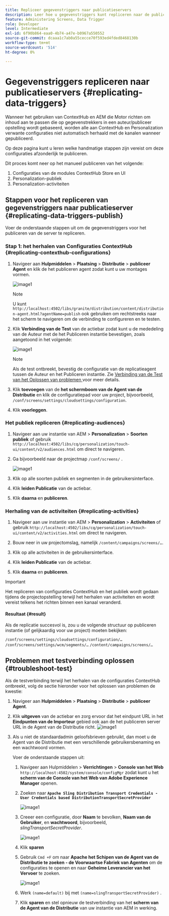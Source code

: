 ```yaml
---
title: Repliceer gegevenstriggers naar publicatieservers
description: Leer hoe u gegevenstriggers kunt repliceren naar de publicatieserver voor AEM Screens.
feature: Administering Screens, Data Trigger
role: Developer
level: Intermediate
exl-id: 6f90b864-eaa0-4b74-a47e-b0967a550552
source-git-commit: dcaaa1c7ab0a55cecce70f593ed4fded8468130b
workflow-type: tm+mt
source-wordcount: '514'
ht-degree: 0%

---
```


# Gegevenstriggers repliceren naar publicatieservers {#replicating-data-triggers}

Wanneer het gebruiken van ContextHub en AEM die Motor richten om inhoud aan te passen die op gegevenstrekkers in een auteur/publiceer opstelling wordt gebaseerd, worden alle aan ContextHub en Personalization verwante configuraties niet automatisch herhaald met de kanalen wanneer gepubliceerd.

Op deze pagina kunt u leren welke handmatige stappen zijn vereist om deze configuraties afzonderlijk te publiceren.

Dit proces komt neer op het manueel publiceren van het volgende:

1. Configuraties van de modules ContextHub Store en UI
1. Personalization-publiek
1. Personalization-activiteiten

## Stappen voor het repliceren van gegevenstriggers naar publicatieserver {#replicating-data-triggers-publish}

Voer de onderstaande stappen uit om de gegevenstriggers voor het publiceren van de server te repliceren.

### Stap 1: het herhalen van Configuraties ContextHub {#replicating-contexthub-configurations}

1. Navigeer aan **Hulpmiddelen** > **Plaatsing** > **Distributie** > **publiceer Agent** en klik de het publiceren agent zodat kunt u uw montages vormen.

   ![ image1 ](/help/user-guide/assets/replicating-triggers/replicating-triggers1.png)

   >[!NOTE]
   >
   >U kunt `http://localhost:4502/libs/granite/distribution/content/distribution-agent.html?agentName=publish` ook gebruiken om rechtstreeks naar het scherm te navigeren om de verbinding te configureren en te testen.

1. Klik **Verbinding van de Test** van de actiebar zodat kunt u de mededeling van de Auteur met de het Publiceren instantie bevestigen, zoals aangetoond in het volgende:

   ![ image1 ](/help/user-guide/assets/replicating-triggers/replicating-triggers2.png)

   >[!NOTE]
   >
   >Als de test ontbreekt, bevestig de configuratie van de replicatieagent tussen de Auteur en het Publiceren instantie. Zie [ Verbinding van de Test van het Oplossen van problemen ](/help/user-guide/replicating-data-triggers.md#troubleshoot-test) voor meer details.

1. Klik **toevoegen** van de **het schermboom van de Agent van de Distributie** en klik de configuratiepad voor uw project, bijvoorbeeld, `/conf/screens/settings/cloudsettings/configuration`.

1. Klik **voorleggen**.

### Het publiek repliceren {#replicating-audiences}

1. Navigeer aan uw instantie van AEM > **Personalization** > **Soorten publiek** of gebruik `http://localhost:4502/libs/cq/personalization/touch-ui/content/v2/audiences.html` om direct te navigeren.

1. Ga bijvoorbeeld naar de projectmap `/conf/screens/` .

   ![ image1 ](/help/user-guide/assets/replicating-triggers/replicating-triggers10.png)

1. Klik op alle soorten publiek en segmenten in de gebruikersinterface.

1. Klik **leiden Publicatie** van de actiebar.

1. Klik **daarna** en **publiceren**.

### Herhaling van de activiteiten {#replicating-activities}

1. Navigeer aan uw instantie van AEM > **Personalization** > **Activiteiten** of gebruik `http://localhost:4502/libs/cq/personalization/touch-ui/content/v2/activities.html` om direct te navigeren.

1. Bouw neer in uw projectomslag, namelijk `/content/campaigns/screens/…`.

1. Klik op alle activiteiten in de gebruikersinterface.

1. Klik **leiden Publicatie** van de actiebar.

1. Klik **daarna** en **publiceren**.

>[!IMPORTANT]
>
>Het repliceren van configuraties ContextHub en het publiek wordt gedaan tijdens de projectopstelling terwijl het herhalen van activiteiten en wordt vereist telkens het richten binnen een kanaal veranderd.

#### Resultaat {#result}

Als de replicatie succesvol is, zou u de volgende structuur op publiceren instantie (of gelijkaardig voor uw project) moeten bekijken:

`/conf/screens/settings/cloudsettings/configuration/…`
`/conf/screens/settings/wcm/segments/…`
`/content/campaigns/screens/…`

## Problemen met testverbinding oplossen {#troubleshoot-test}

Als de testverbinding terwijl het herhalen van de configuraties ContextHub ontbreekt, volg de sectie hieronder voor het oplossen van problemen de kwestie:

1. Navigeer aan **Hulpmiddelen** > **Plaatsing** > **Distributie** > **publiceer Agent**.

1. Klik **uitgeven** van de actiebar en zorg ervoor dat het eindpunt URL in het **Eindpunten van de Importeur** gebied ook aan de het publiceren server URL in de Agent van de Distributie richt.
   ![ image1 ](/help/user-guide/assets/replicating-triggers/replicating-triggers9.png)

1. Als u niet de standaardadmin geloofsbrieven gebruikt, dan moet u de Agent van de Distributie met een verschillende gebruikersbenaming en een wachtwoord vormen.

   Voer de onderstaande stappen uit:

   1. Navigeer aan Hulpmiddelen > **Verrichtingen** > **Console van het Web** `http://localhost:4502/system/console/configMgr` zodat kunt u het **scherm van de Console van het Web van Adobe Experience Manager** openen.
   1. Zoeken naar **`Apache Sling Distribution Transport Credentials - User Credentials based DistributionTransportSecretProvider`**

      ![ image1 ](/help/user-guide/assets/replicating-triggers/replicating-triggers6.png)

   1. Creeer een configuratie, door **Naam** te bevolken, **Naam van de Gebruiker**, en **wachtwoord**, bijvoorbeeld, *slingTransportSecretProvider*.

      ![ image1 ](/help/user-guide/assets/replicating-triggers/replicating-triggers7.png)

   1. Klik **sparen**
   1. Gebruik `Cmd +F` om naar **Apache het Schipen van de Agent van de Distributie te zoeken - de Voorwaartse Fabriek van Agenten** om de configuraties te openen en naar **Geheime Leverancier van het Vervoer** te zoeken.

      ![ image1 ](/help/user-guide/assets/replicating-triggers/replicating-triggers8.png)

   1. Werk `(name=default)` bij met `(name=slingTransportSecretProvider)` .
   1. Klik **sparen** en stel opnieuw de testverbinding van het **scherm van de Agent van de Distributie** van uw instantie van AEM in werking.
